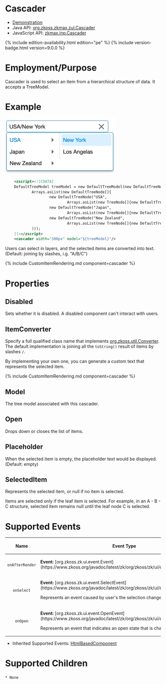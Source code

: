 

# Cascader

- [Demonstration](https://www.zkoss.org/zkdemo/combobox/cascader)
- Java API: [org.zkoss.zkmax.zul.Cascader](https://www.zkoss.org/javadoc/latest/zk/org/zkoss/zkmax/zul/Cascader.html)
- JavaScript API:
  [zkmax.inp.Cascader](https://www.zkoss.org/javadoc/latest/jsdoc/classes/zkmax.inp.Cascader.html)

{% include edition-availability.html edition="pe" %} {% include version-badge.html version=9.0.0 %}

# Employment/Purpose

Cascader is used to select an item from a hierarchical structure of
data. It accepts a TreeModel.

# Example

![](/zk_component_ref/images/cascader-basic.png)

```xml
    <zscript><![CDATA[
    DefaultTreeModel treeModel = new DefaultTreeModel(new DefaultTreeNode("ROOT",
            Arrays.asList(new DefaultTreeNode[]{
                    new DefaultTreeNode("USA",
                            Arrays.asList(new TreeNode[]{new DefaultTreeNode("New York"),new DefaultTreeNode("Los Angelas")})),
                    new DefaultTreeNode("Japan",
                            Arrays.asList(new TreeNode[]{new DefaultTreeNode("Tokyo"),new DefaultTreeNode("Kyoto")})),
                    new DefaultTreeNode("New Zealand",
                            Arrays.asList(new TreeNode[]{new DefaultTreeNode("Auckland"),new DefaultTreeNode("Queenstown")}))}
            )));
    ]]></zscript>
    <cascader width="300px" model="${treeModel}"/>
```

Users can select in layers, and the selected items are converted into
text. (Default: joining by slashes, i.g. "A/B/C")

{% include CustomItemRendering.md component=cascader %}

# Properties

## Disabled

Sets whether it is disabled. A disabled component can't interact with
users.

## ItemConverter

Specify a full qualified class name that implements
[org.zkoss.util.Converter](https://www.zkoss.org/javadoc/latest/zk/org/zkoss/util/Converter.html). The default implementation
is joining all the `toString()` result of items by slashes `/`.

By implementing your own one, you can generate a custom text that
represents the selected item.

{% include   CustomItemRendering.md component=cascader %}

## Model

The tree model associated with this cascader.

## Open

Drops down or closes the list of items.

## Placeholder

When the selected item is empty, the placeholder text would be
displayed. (Default: empty)

## SelectedItem

Represents the selected item, or null if no item is selected.

Items are selected only if the leaf item is selected. For example, in an
A - B - C structure, selected item remains null until the leaf node C is
selected.

# Supported Events

<table>
<thead>
<tr class="header">
<th><center>
<p>Name</p>
</center></th>
<th><center>
<p>Event Type</p>
</center></th>
</tr>
</thead>
<tbody>
<tr class="odd">
<td><center>
<p><code>onAfterRender</code></p>
</center></td>
<td><p><strong>Event:</strong>
[org.zkoss.zk.ui.event.Event](https://www.zkoss.org/javadoc/latest/zk/org/zkoss/zk/ui/event/Event.html)</p></td>
</tr>
<tr class="even">
<td><center>
<p><code>onSelect</code></p>
</center></td>
<td><p><strong>Event:</strong>
[org.zkoss.zk.ui.event.SelectEvent](https://www.zkoss.org/javadoc/latest/zk/org/zkoss/zk/ui/event/SelectEvent.html)</p>
<p>Represents an event caused by user's the selection changed at the
client.</p></td>
</tr>
<tr class="odd">
<td><center>
<p><code>onOpen</code></p>
</center></td>
<td><p><strong>Event:</strong>
[org.zkoss.zk.ui.event.OpenEvent](https://www.zkoss.org/javadoc/latest/zk/org/zkoss/zk/ui/event/OpenEvent.html)</p>
<p>Represents an event that indicates an open state that is changed at
the client.</p></td>
</tr>
</tbody>
</table>

- Inherited Supported Events: [ HtmlBasedComponent]({{site.baseurl}}/zk_component_ref/base_components/htmlbasedcomponent#Supported_Events)

# Supported Children

`* None`


